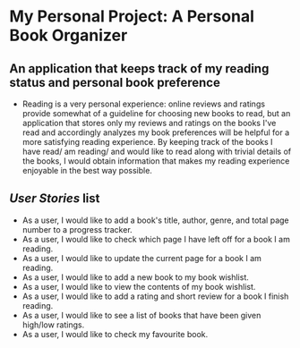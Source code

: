 # My Personal Project: A Personal Book Organizer

## An application that keeps track of my reading status and personal book preference
- Reading is a very personal experience: online reviews and ratings provide somewhat of a guideline for choosing new books to read, but an application that stores only my reviews and ratings on the books I've read and accordingly analyzes my book preferences will be helpful for a more satisfying reading experience. By keeping track of the books I have read/ am reading/ and would like to read along with trivial details of the books, I would obtain information that makes my reading experience enjoyable in the best way possible.

## *User Stories* list
- As a user, I would like to add a book's title, author, genre, and total page number to a progress tracker.
- As a user, I would like to check which page I have left off for a book I am reading.
- As a user, I would like to update the current page for a book I am reading.
- As a user, I would like to add a new book to my book wishlist.
- As a user, I would like to view the contents of my book wishlist.
- As a user, I would like to add a rating and short review for a book I finish reading.
- As a user, I would like to see a list of books that have been given high/low ratings.
- As a user, I would like to check my favourite book.